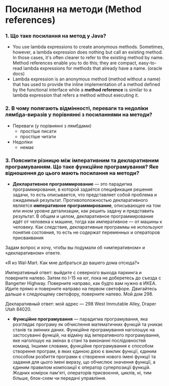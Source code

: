 # Посилання на методи (Method references)

### 1. Що таке посилання на метод у Java?
  - You use lambda expressions to create anonymous methods. Sometimes, however, a lambda expression does nothing but call an existing method. In those cases, it's often clearer to refer to the existing method by name. Method references enable you to do this; they are compact, easy-to-read lambda expressions for methods that already have a name. (oracle docs)
  - Lambda expression is an anonymous method (method without a name) that has used to provide the inline implementation of a method defined by the functional interface while a **method reference** is similar to a lambda expression that refers a method without executing it.
### 2. В чому полягають відмінності, переваги та недоліки лямбда-виразів у порівнянні з посиланнями на методи?
 - Переваги (у порівнянні з лямбдами)
    - простіше писати
    - простіше читати
 - Недоліки
    - немає 


### 3. Пояснити різницю між імперативним та декларативним програмуванням. Що таке функційне програмування? Яке відношення до цього мають посилання на методи? 
- **Декларативное программирование** — это парадигма программирования, в которой задаётся спецификация решения задачи, то есть описывается, что представляет собой проблема и ожидаемый результат. Противоположностью декларативного является **императивное программирование**, описывающее на том или ином уровне детализации, как решить задачу и представить результат. В общем и целом, декларативное программирование идёт от человека к машине, тогда как императивное — от машины к человеку. Как следствие, декларативные программы не используют понятия состояния, то есть не содержат переменных и операторов присваивания

Задам вопрос и хочу, чтобы вы подумали об «императивном» и «декларативном» ответе.

«Я из Wal-Mart. Как мне добраться до вашего дома отсюда?»

Императивный ответ: выйдите с северного выхода паркинга и поверните налево. Затем по I-15 на юг, пока не доберетесь до съезда с Bangerter Highway. Поверните направо, как будто вам нужно в ИКЕА. Идите прямо и поверните направо на первом светофоре. Двигайтесь дальше к следующему светофору, поверните налево. Мой дом 298.

Декларативный ответ: мой адрес — 298 West Immutable Alley, Draper Utah 84020.

- **Функційне програмування** — парадигма програмування, яка розглядає програму як обчислення математичних функцій та уникає станів та змінних даних. Функційне програмування наголошує на застосуванні функцій, на відміну від імперативного програмування, яке наголошує на змінах в стані та виконанні послідовностей команд. Іншими словами, функційне програмування є способом створення програм, в яких єдиною дією є виклик функції, єдиним способом розбиття програми є створення нового імені функції та задання для цього імені виразу, що обчислює значення функції, а єдиним правилом композиції є оператор суперпозиції функцій. Жодних комірок пам'яті, операторів присвоєння, циклів, ні, тим більше, блок-схем чи передачі управління.
